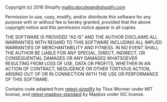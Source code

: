 Copyright (c) 2016 Shopify <mailto:docsteam@shopify.com>

Permission to use, copy, modify, and/or distribute this software for any purpose
with or without fee is hereby granted, provided that the above copyright notice
and this permission notice appear in all copies.

THE SOFTWARE IS PROVIDED "AS IS" AND THE AUTHOR DISCLAIMS ALL WARRANTIES WITH
REGARD TO THIS SOFTWARE INCLUDING ALL IMPLIED WARRANTIES OF MERCHANTABILITY AND
FITNESS. IN NO EVENT SHALL THE AUTHOR BE LIABLE FOR ANY SPECIAL, DIRECT,
INDIRECT, OR CONSEQUENTIAL DAMAGES OR ANY DAMAGES WHATSOEVER RESULTING FROM LOSS
OF USE, DATA OR PROFITS, WHETHER IN AN ACTION OF CONTRACT, NEGLIGENCE OR OTHER
TORTIOUS ACTION, ARISING OUT OF OR IN CONNECTION WITH THE USE OR PERFORMANCE OF
THIS SOFTWARE.

Contains code adapted from
[retext-simplify](https://github.com/wooorm/retext-simplify) by Titus Wormer
under MIT license, and
[retext-mapbox-standard](https://github.com/mapbox/retext-mapbox-standard) by
Mapbox under ISC license.
